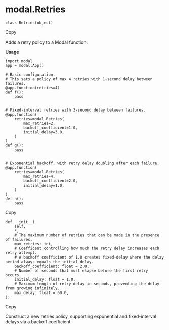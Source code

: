 # modal.Retries

    
    
    class Retries(object)

Copy

Adds a retry policy to a Modal function.

**Usage**

    
    
    import modal
    app = modal.App()
    
    # Basic configuration.
    # This sets a policy of max 4 retries with 1-second delay between failures.
    @app.function(retries=4)
    def f():
        pass
    
    
    # Fixed-interval retries with 3-second delay between failures.
    @app.function(
        retries=modal.Retries(
            max_retries=2,
            backoff_coefficient=1.0,
            initial_delay=3.0,
        )
    )
    def g():
        pass
    
    
    # Exponential backoff, with retry delay doubling after each failure.
    @app.function(
        retries=modal.Retries(
            max_retries=4,
            backoff_coefficient=2.0,
            initial_delay=1.0,
        )
    )
    def h():
        pass

Copy

    
    
    def __init__(
        self,
        *,
        # The maximum number of retries that can be made in the presence of failures.
        max_retries: int,
        # Coefficent controlling how much the retry delay increases each retry attempt.
        # A backoff coefficient of 1.0 creates fixed-delay where the delay period always equals the initial delay.
        backoff_coefficient: float = 2.0,
        # Number of seconds that must elapse before the first retry occurs.
        initial_delay: float = 1.0,
        # Maximum length of retry delay in seconds, preventing the delay from growing infinitely.
        max_delay: float = 60.0,
    ):

Copy

Construct a new retries policy, supporting exponential and fixed-interval
delays via a backoff coefficient.

